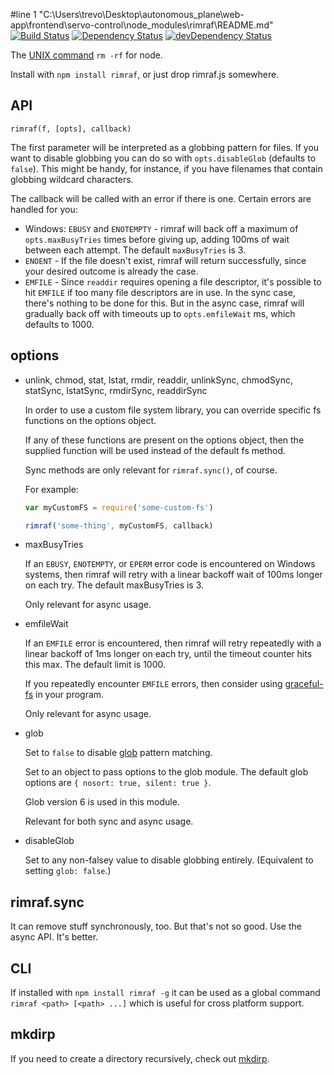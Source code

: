 #line 1 "C:\\Users\\trevo\\Desktop\\autonomous_plane\\web-app\\frontend\\servo-control\\node_modules\\rimraf\\README.md"
[![Build Status](https://travis-ci.org/isaacs/rimraf.svg?branch=master)](https://travis-ci.org/isaacs/rimraf) [![Dependency Status](https://david-dm.org/isaacs/rimraf.svg)](https://david-dm.org/isaacs/rimraf) [![devDependency Status](https://david-dm.org/isaacs/rimraf/dev-status.svg)](https://david-dm.org/isaacs/rimraf#info=devDependencies)

The [UNIX command](http://en.wikipedia.org/wiki/Rm_(Unix)) `rm -rf` for node.

Install with `npm install rimraf`, or just drop rimraf.js somewhere.

## API

`rimraf(f, [opts], callback)`

The first parameter will be interpreted as a globbing pattern for files. If you
want to disable globbing you can do so with `opts.disableGlob` (defaults to
`false`). This might be handy, for instance, if you have filenames that contain
globbing wildcard characters.

The callback will be called with an error if there is one.  Certain
errors are handled for you:

* Windows: `EBUSY` and `ENOTEMPTY` - rimraf will back off a maximum of
  `opts.maxBusyTries` times before giving up, adding 100ms of wait
  between each attempt.  The default `maxBusyTries` is 3.
* `ENOENT` - If the file doesn't exist, rimraf will return
  successfully, since your desired outcome is already the case.
* `EMFILE` - Since `readdir` requires opening a file descriptor, it's
  possible to hit `EMFILE` if too many file descriptors are in use.
  In the sync case, there's nothing to be done for this.  But in the
  async case, rimraf will gradually back off with timeouts up to
  `opts.emfileWait` ms, which defaults to 1000.

## options

* unlink, chmod, stat, lstat, rmdir, readdir,
  unlinkSync, chmodSync, statSync, lstatSync, rmdirSync, readdirSync

    In order to use a custom file system library, you can override
    specific fs functions on the options object.

    If any of these functions are present on the options object, then
    the supplied function will be used instead of the default fs
    method.

    Sync methods are only relevant for `rimraf.sync()`, of course.

    For example:

    ```javascript
    var myCustomFS = require('some-custom-fs')

    rimraf('some-thing', myCustomFS, callback)
    ```

* maxBusyTries

    If an `EBUSY`, `ENOTEMPTY`, or `EPERM` error code is encountered
    on Windows systems, then rimraf will retry with a linear backoff
    wait of 100ms longer on each try.  The default maxBusyTries is 3.

    Only relevant for async usage.

* emfileWait

    If an `EMFILE` error is encountered, then rimraf will retry
    repeatedly with a linear backoff of 1ms longer on each try, until
    the timeout counter hits this max.  The default limit is 1000.

    If you repeatedly encounter `EMFILE` errors, then consider using
    [graceful-fs](http://npm.im/graceful-fs) in your program.

    Only relevant for async usage.

* glob

    Set to `false` to disable [glob](http://npm.im/glob) pattern
    matching.

    Set to an object to pass options to the glob module.  The default
    glob options are `{ nosort: true, silent: true }`.

    Glob version 6 is used in this module.

    Relevant for both sync and async usage.

* disableGlob

    Set to any non-falsey value to disable globbing entirely.
    (Equivalent to setting `glob: false`.)

## rimraf.sync

It can remove stuff synchronously, too.  But that's not so good.  Use
the async API.  It's better.

## CLI

If installed with `npm install rimraf -g` it can be used as a global
command `rimraf <path> [<path> ...]` which is useful for cross platform support.

## mkdirp

If you need to create a directory recursively, check out
[mkdirp](https://github.com/substack/node-mkdirp).

